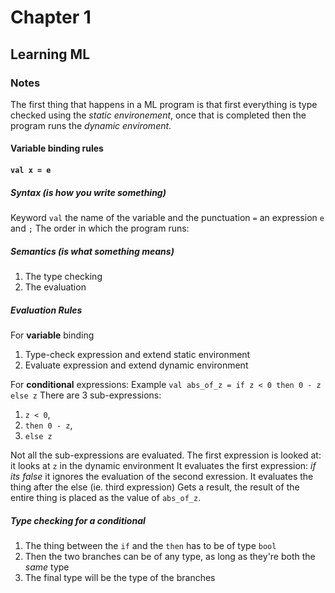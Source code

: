 # Chapter 1

## Learning ML

### Notes

The first thing that happens in a ML program is that first everything is type checked using the *static environement*, once that is completed then the program runs the *dynamic enviroment*.

#### Variable binding rules

#### `val x = e`

##### Syntax (is how you write something)

Keyword `val` the name of the variable and the punctuation `=` an expression `e` and `;`
The order in which the program runs:

##### Semantics (is what something means)

1. The type checking
2. The evaluation

##### Evaluation Rules

For **variable** binding

1. Type-check expression and extend static environment
2. Evaluate expression and extend dynamic environment

For **conditional** expressions:
Example `val abs_of_z = if z < 0 then 0 - z else z`
There are 3 sub-expressions:

1. `z < 0`,
2. `then 0 - z`,
3. `else z`

Not all the sub-expressions are evaluated.
The first expression is looked at: it looks at `z` in the dynamic environment
It evaluates the first expression: *if its false* it ignores the evaluation of the second exression. It evaluates the thing after the else (ie. third expression)
Gets a result, the result of the entire thing is placed as the value of `abs_of_z`.

##### *Type checking* for a conditional

1. The thing between the `if` and the `then` has to be of type `bool`
2. Then the two branches can be of any type, as long as they're both the *same* type
3. The final type will be the type of the branches
